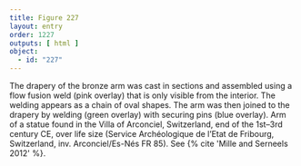 ```yaml
---
title: Figure 227
layout: entry
order: 1227
outputs: [ html ]
object:
  - id: "227"
---
```


The drapery of the bronze arm was cast in sections and assembled using a flow fusion weld (pink overlay) that is only visible from the interior. The welding appears as a chain of oval shapes. The arm was then joined to the drapery by welding (green overlay) with securing pins (blue overlay). Arm of a statue found in the Villa of Arconciel, Switzerland, end of the 1st–3rd century CE, over life size (Service Archéologique de l’Etat de Fribourg, Switzerland, inv. Arconciel/Es-Nés FR 85). See {% cite 'Mille and Serneels 2012' %}.
